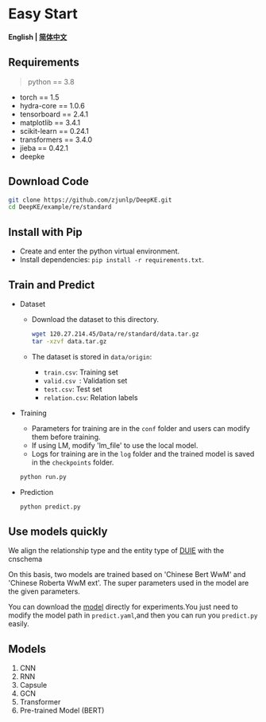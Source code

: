 # Easy Start

<p align="left">
    <b> English | <a href="https://github.com/zjunlp/DeepKE/blob/main/example/re/standard/README_CN.md">简体中文</a> </b>
</p>

## Requirements

> python == 3.8

- torch == 1.5
- hydra-core == 1.0.6
- tensorboard == 2.4.1
- matplotlib == 3.4.1
- scikit-learn == 0.24.1
- transformers == 3.4.0
- jieba == 0.42.1
- deepke 

## Download Code

```bash
git clone https://github.com/zjunlp/DeepKE.git
cd DeepKE/example/re/standard
```

## Install with Pip

- Create and enter the python virtual environment.
- Install dependencies: `pip install -r requirements.txt`.

## Train and Predict

- Dataset

  - Download the dataset to this directory.

    ```bash
    wget 120.27.214.45/Data/re/standard/data.tar.gz
    tar -xzvf data.tar.gz
    ```

  - The dataset is stored in `data/origin`:
    - `train.csv`: Training set
    -  `valid.csv `: Validation set
    - `test.csv`: Test set
    - `relation.csv`: Relation labels
  
- Training

  - Parameters for training are in the `conf` folder and users can modify them before training.
  - If using LM, modify 'lm_file' to use the local model.
  - Logs for training are in the `log` folder and the trained model is saved in the `checkpoints` folder.

  ```bash
  python run.py
  ```

- Prediction

  ```bash
  python predict.py
  ```

## Use models quickly


We align the relationship type and the entity type of [DUIE](https://ai.baidu.com/broad/download?dataset=dureader) with the cnschema

On this basis, two models are trained based on 'Chinese Bert WwM' and 'Chinese Roberta WwM ext'. The super parameters used in the model are the given parameters.

You can download the [model](https://drive.google.com/drive/folders/1wb_QIZduKDwrHeri0s5byibsSQrrJTEv) directly for experiments.You just need to modify the model path in `predict.yaml`,and then you can run you `predict.py` easily.




## Models

1. CNN
2. RNN
3. Capsule
4. GCN
5. Transformer
6. Pre-trained Model (BERT)